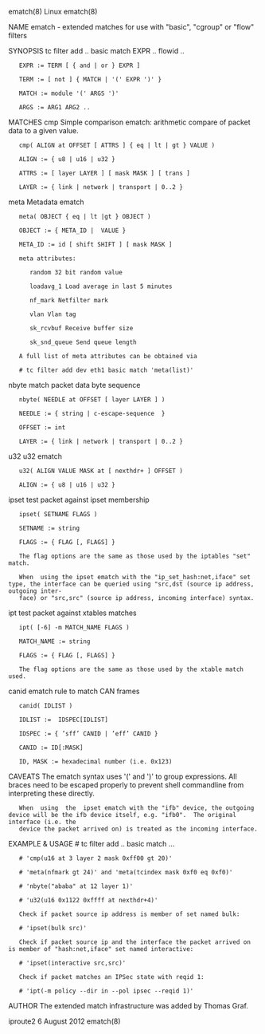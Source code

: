 ematch(8)								     Linux								     ematch(8)

NAME
       ematch - extended matches for use with "basic", "cgroup"	 or "flow" filters

SYNOPSIS
       tc filter add .. basic match EXPR .. flowid ..

       EXPR := TERM [ { and | or } EXPR ]

       TERM := [ not ] { MATCH | '(' EXPR ')' }

       MATCH := module '(' ARGS ')'

       ARGS := ARG1 ARG2 ..

MATCHES
   cmp
       Simple comparison ematch: arithmetic compare of packet data to a given value.

       cmp( ALIGN at OFFSET [ ATTRS ] { eq | lt | gt } VALUE )

       ALIGN := { u8 | u16 | u32 }

       ATTRS := [ layer LAYER ] [ mask MASK ] [ trans ]

       LAYER := { link | network | transport | 0..2 }

   meta
       Metadata ematch

       meta( OBJECT { eq | lt |gt } OBJECT )

       OBJECT := { META_ID |  VALUE }

       META_ID := id [ shift SHIFT ] [ mask MASK ]

       meta attributes:

	      random 32 bit random value

	      loadavg_1 Load average in last 5 minutes

	      nf_mark Netfilter mark

	      vlan Vlan tag

	      sk_rcvbuf Receive buffer size

	      sk_snd_queue Send queue length

       A full list of meta attributes can be obtained via

       # tc filter add dev eth1 basic match 'meta(list)'

   nbyte
       match packet data byte sequence

       nbyte( NEEDLE at OFFSET [ layer LAYER ] )

       NEEDLE := { string | c-escape-sequence  }

       OFFSET := int

       LAYER := { link | network | transport | 0..2 }

   u32
       u32 ematch

       u32( ALIGN VALUE MASK at [ nexthdr+ ] OFFSET )

       ALIGN := { u8 | u16 | u32 }

   ipset
       test packet against ipset membership

       ipset( SETNAME FLAGS )

       SETNAME := string

       FLAGS := { FLAG [, FLAGS] }

       The flag options are the same as those used by the iptables "set" match.

       When  using the ipset ematch with the "ip_set_hash:net,iface" set type, the interface can be queried using "src,dst (source ip address, outgoing inter‐
       face) or "src,src" (source ip address, incoming interface) syntax.

   ipt
       test packet against xtables matches

       ipt( [-6] -m MATCH_NAME FLAGS )

       MATCH_NAME := string

       FLAGS := { FLAG [, FLAGS] }

       The flag options are the same as those used by the xtable match used.

   canid
       ematch rule to match CAN frames

       canid( IDLIST )

       IDLIST :=  IDSPEC[IDLIST]

       IDSPEC := { ’sff’ CANID | ’eff’ CANID }

       CANID := ID[:MASK]

       ID, MASK := hexadecimal number (i.e. 0x123)

CAVEATS
       The ematch syntax uses '(' and ')' to group expressions. All braces need to be escaped properly to prevent shell commandline  from  interpreting	 these
       directly.

       When  using  the	 ipset ematch with the "ifb" device, the outgoing device will be the ifb device itself, e.g. "ifb0".  The original interface (i.e. the
       device the packet arrived on) is treated as the incoming interface.

EXAMPLE & USAGE
       # tc filter add .. basic match ...

       # 'cmp(u16 at 3 layer 2 mask 0xff00 gt 20)'

       # 'meta(nfmark gt 24)' and 'meta(tcindex mask 0xf0 eq 0xf0)'

       # 'nbyte("ababa" at 12 layer 1)'

       # 'u32(u16 0x1122 0xffff at nexthdr+4)'

       Check if packet source ip address is member of set named bulk:

       # 'ipset(bulk src)'

       Check if packet source ip and the interface the packet arrived on is member of "hash:net,iface" set named interactive:

       # 'ipset(interactive src,src)'

       Check if packet matches an IPSec state with reqid 1:

       # 'ipt(-m policy --dir in --pol ipsec --reqid 1)'

AUTHOR
       The extended match infrastructure was added by Thomas Graf.

iproute2								 6 August 2012								     ematch(8)
